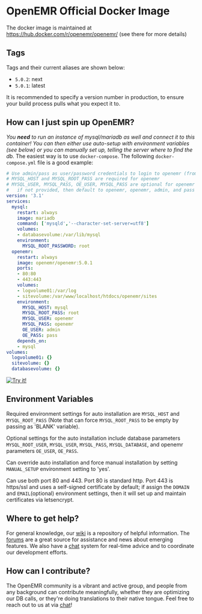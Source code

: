 # OpenEMR Official Docker Image

The docker image is maintained at https://hub.docker.com/r/openemr/openemr/
(see there for more details)

## Tags

Tags and their current aliases are shown below:

 - `5.0.2`: next
 - `5.0.1`: latest

It is recommended to specify a version number in production, to ensure your build process pulls what you expect it to.

## How can I just spin up OpenEMR?

*You **need** to run an instance of mysql/mariadb as well and connect it to this container! You can then either use auto-setup with environment variables (see below) or you can manually set up, telling the server where to find the db.* The easiest way is to use `docker-compose`. The following `docker-compose.yml` file is a good example:
```yaml
# Use admin/pass as user/password credentials to login to openemr (from OE_USER and OE_PASS below)
# MYSQL_HOST and MYSQL_ROOT_PASS are required for openemr
# MYSQL_USER, MYSQL_PASS, OE_USER, MYSQL_PASS are optional for openemr and
#   if not provided, then default to openemr, openemr, admin, and pass respectively.
version: '3.1'
services:
  mysql:
    restart: always
    image: mariadb
    command: ['mysqld','--character-set-server=utf8']
    volumes:
    - databasevolume:/var/lib/mysql
    environment:
      MYSQL_ROOT_PASSWORD: root
  openemr:
    restart: always
    image: openemr/openemr:5.0.1
    ports:
    - 80:80
    - 443:443
    volumes:
    - logvolume01:/var/log
    - sitevolume:/var/www/localhost/htdocs/openemr/sites
    environment:
      MYSQL_HOST: mysql
      MYSQL_ROOT_PASS: root
      MYSQL_USER: openemr
      MYSQL_PASS: openemr
      OE_USER: admin
      OE_PASS: pass
    depends_on:
    - mysql
volumes:
  logvolume01: {}
  sitevolume: {}
  databasevolume: {}
```
[![Try it!](https://github.com/play-with-docker/stacks/raw/cff22438cb4195ace27f9b15784bbb497047afa7/assets/images/button.png)](http://play-with-docker.com/?stack=https://gist.githubusercontent.com/bradymiller/b629738d5d9aee6c2e8c036e7916c719/raw/a6dc4943ea19d151cc1a2c6d5db7af8eb7a63e46/openemr-501-docker-example-docker-compose.yml)

## Environment Variables

Required environment settings for auto installation are `MYSQL_HOST` and `MYSQL_ROOT_PASS` (Note that can force `MYSQL_ROOT_PASS` to be empty by passing as 'BLANK' variable).

Optional settings for the auto installation include database parameters `MYSQL_ROOT_USER`, `MYSQL_USER`, `MYSQL_PASS`, `MYSQL_DATABASE`, and openemr parameters `OE_USER`, `OE_PASS`.

Can override auto installation and force manual installation by setting `MANUAL_SETUP` environment setting to 'yes'.

Can use both port 80 and 443. Port 80 is standard http. Port 443 is https/ssl and uses a self-signed certificate by default; if assign the `DOMAIN` and `EMAIL`(optional) environment settings, then it will set up and maintain certificates via letsencrypt.

## Where to get help?

For general knowledge, our [wiki](http://www.open-emr.org/wiki) is a repository of helpful information. The [forums](https://community.open-emr.org/) are a great source for assistance and news about emerging features. We also have a [chat](https://chat.open-emr.org/) system for real-time advice and to coordinate our development efforts.

## How can I contribute?

The OpenEMR community is a vibrant and active group, and people from any background can contribute meaningfully, whether they are optimizing our DB calls, or they're doing translations to their native tongue. Feel free to reach out to us at via [chat](https://chat.open-emr.org/)!
